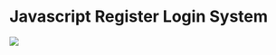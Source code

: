 # Javascript Register Login System

<img src="https://raw.githubusercontent.com/vssonusaini/javascript-register-login-system/main/login%20%26%20sing%20up%20app%20img.jpg"/>
